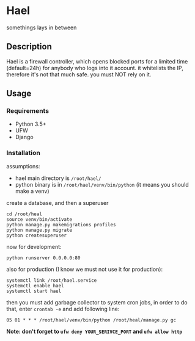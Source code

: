 # Hael
somethings lays in between

## Description
Hael is a firewall controller, which opens blocked ports for a limited time (default=24h) for anybody who logs into it account.
it whitelists the IP, therefore it's not that much safe. you must NOT rely on it. 

## Usage

### Requirements

* Python 3.5+
* UFW
* Django

### Installation

assumptions:
* hael main directory is `/root/hael/`
* python binary is in `/root/hael/venv/bin/python` (it means you should make a venv)

create a database, and then a superuser
```
cd /root/heal
source venv/bin/activate
python manage.py makemigrations profiles
python manage.py migrate
python createsuperuser
```

now for development:
```
python runserver 0.0.0.0:80
```

also for production (I know we must not use it for production):
```
systemctl link /root/hael.service
systemctl enable hael
systemctl start hael
```

then you must add garbage collector to system cron jobs, in order to do that, enter `crontab -e` and add following line:
```
05 01 * * * /root/hael/venv/bin/python /root/heal/manage.py gc
```


**Note: don't forget to `ufw deny YOUR_SERIVCE_PORT` and `ufw allow http`**


